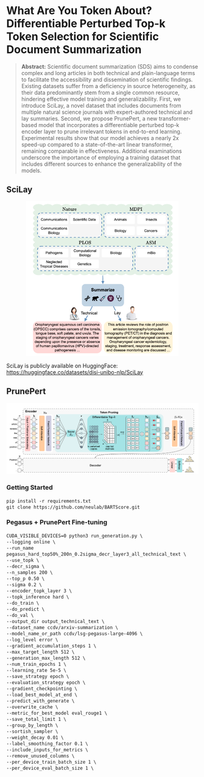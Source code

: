 # What Are You Token About? Differentiable Perturbed Top-k Token Selection for Scientific Document Summarization

> **Abstract:** Scientific document summarization (SDS) aims to condense complex and long articles in both technical and plain-language terms to facilitate the accessibility and dissemination of scientific findings. Existing datasets suffer from a deficiency in source heterogeneity, as their data predominantly stem from a single common resource, hindering effective model training and generalizability. First, we introduce SciLay, a novel dataset that includes documents from multiple natural science journals with expert-authored technical and lay summaries. Second, we propose PrunePert, a new transformer-based model that incorporates a differentiable perturbed top-k encoder layer to prune irrelevant tokens in end-to-end learning. Experimental results show that our model achieves a nearly 2x speed-up compared to a state-of-the-art linear transformer, remaining comparable in effectiveness. Additional examinations underscore the importance of employing a training dataset that includes different sources to enhance the generalizability of the models.

## SciLay

<p align="center">
  <img src="images/scilay.png" width=400>
</p>

SciLay is publicly available on HuggingFace: https://huggingface.co/datasets/disi-unibo-nlp/SciLay

## PrunePert

<p align="center">
  <img src="images/prunepert.png">
</p>


### Getting Started
```
pip install -r requirements.txt
git clone https://github.com/neulab/BARTScore.git
```

### Pegasus + PrunePert Fine-tuning
```
CUDA_VISIBLE_DEVICES=0 python3 run_generation.py \
--logging online \
--run_name pegasus_hard_top50%_200n_0.2sigma_decr_layer3_all_technical_text \
--use_topk \
--decr_sigma \
--n_samples 200 \
--top_p 0.50 \
--sigma 0.2 \
--encoder_topk_layer 3 \
--topk_inference hard \
--do_train \
--do_predict \
--do_val \
--output_dir output_technical_text \
--dataset_name ccdv/arxiv-summarization \
--model_name_or_path ccdv/lsg-pegasus-large-4096 \
--log_level error \
--gradient_accumulation_steps 1 \
--max_target_length 512 \
--generation_max_length 512 \
--num_train_epochs 1 \
--learning_rate 5e-5 \
--save_strategy epoch \
--evaluation_strategy epoch \
--gradient_checkpointing \
--load_best_model_at_end \
--predict_with_generate \
--overwrite_cache \
--metric_for_best_model eval_rouge1 \
--save_total_limit 1 \
--group_by_length \
--sortish_sampler \
--weight_decay 0.01 \
--label_smoothing_factor 0.1 \
--include_inputs_for_metrics \
--remove_unused_columns \
--per_device_train_batch_size 1 \
--per_device_eval_batch_size 1 \
```
